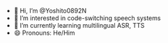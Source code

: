 - 👋 Hi, I’m @Yoshito0892N
- 👀 I’m interested in code-switching speech systems
- 🌱 I’m currently learning multilingual ASR, TTS
- 😄 Pronouns: He/Him

<!---
Yoshito0892N/Yoshito0892N is a ✨ special ✨ repository because its `README.md` (this file) appears on your GitHub profile.
You can click the Preview link to take a look at your changes.
--->
